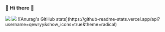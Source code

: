### 👋 Hi there 👋

<!--
**qewryy/qewryy** is a ✨ _special_ ✨ repository because its `README.md` (this file) appears on your GitHub profile.

Here are some ideas to get you started:

- 🔭 I’m currently working on ...
- 🌱 I’m currently learning ...
- 👯 I’m looking to collaborate on ...
- 🤔 I’m looking for help with ...
- 💬 Ask me about ...
- 📫 How to reach me: ...
- 😄 Pronouns: ...
- ⚡ Fun fact: ...
-->
<img src="https://img.shields.io/badge/tistory-FE9A2E?style=flat-square&logo=Tistory&logoColor=white"/>
<img src="https://img.shields.io/badge/qewryy4@gmail.com-81DAF5?style=flat-square&logo=gmail&logoColor=white"/>
![Anurag's GitHub stats](https://github-readme-stats.vercel.app/api?username=qewryy&show_icons=true&theme=radical)
